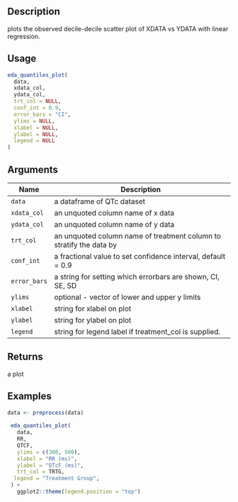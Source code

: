 ## Description

plots the observed decile-decile scatter plot of XDATA vs YDATA with linear regression.

## Usage

```r
eda_quantiles_plot(
  data,
  xdata_col,
  ydata_col,
  trt_col = NULL,
  conf_int = 0.9,
  error_bars = "CI",
  ylims = NULL,
  xlabel = NULL,
  ylabel = NULL,
  legend = NULL
)
```

## Arguments

| Name | Description |
|------|-------------|
| `data` | a dataframe of QTc dataset |
| `xdata_col` | an unquoted column name of x data |
| `ydata_col` | an unquoted column name of y data |
| `trt_col` | an unquoted column name of treatment column to stratify the data by |
| `conf_int` | a fractional value to set confidence interval, default = 0.9 |
| `error_bars` | a string for setting which errorbars are shown, CI, SE, SD |
| `ylims` | optional - vector of lower and upper y limits |
| `xlabel` | string for xlabel on plot |
| `ylabel` | string for ylabel on plot |
| `legend` | string for legend label if treatment_col is supplied. |

## Returns

a plot

## Examples

```r
data <- preprocess(data)
 
 eda_quantiles_plot(
   data,
   RR,
   QTCF,
   ylims = c(300, 500),
   xlabel = "RR (ms)",
   ylabel = "QTcF (ms)",
   trt_col = TRTG,
  legend = "Treatment Group",
 ) +
   ggplot2::theme(legend.position = "top")
```


